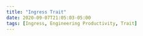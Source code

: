 ```yaml
---
title: "Ingress Trait"
date: 2020-09-07T21:05:03-05:00
tags: [Ingress, Engineering Productivity, Trait]
---
```



